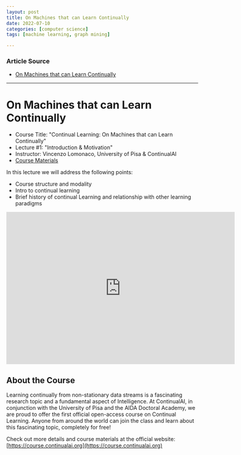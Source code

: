 ```yaml
---
layout: post
title: On Machines that can Learn Continually
date: 2022-07-10
categories: [computer science]
tags: [machine learning, graph mining]

---
```


### Article Source

* [On Machines that can Learn Continually](XkBfM5RgQP6wCR7Jegdg51Px)


---

# On Machines that can Learn Continually


* Course Title: "Continual Learning: On Machines that can Learn Continually"
* Lecture #1: "Introduction & Motivation"
* Instructor: Vincenzo Lomonaco, University of Pisa & ContinualAI
* [Course Materials](https://course.continualai.org/resources/course-materials)

In this lecture we will address the following points:

- Course structure and modality
- Intro to continual learning 
- Brief history of continual Learning and relationship with other learning paradigms

<iframe width="600" height="400" src="https://www.youtube.com/embed/z9DDg2CJjeE" title="YouTube video player" frameborder="0" allow="accelerometer; autoplay; clipboard-write; encrypted-media; gyroscope; picture-in-picture" allowfullscreen></iframe>



## About the Course

Learning continually from non-stationary data streams is a fascinating research topic and a fundamental aspect of Intelligence.  At ContinualAI, in conjunction with the University of Pisa and the AIDA Doctoral Academy, we are proud to offer the first official open-access course on Continual Learning. Anyone from around the world can join the class and learn about this fascinating topic, completely for free!

Check out more details and course materials at the official website: [https://course.continualai.org](https://course.continualai.org)